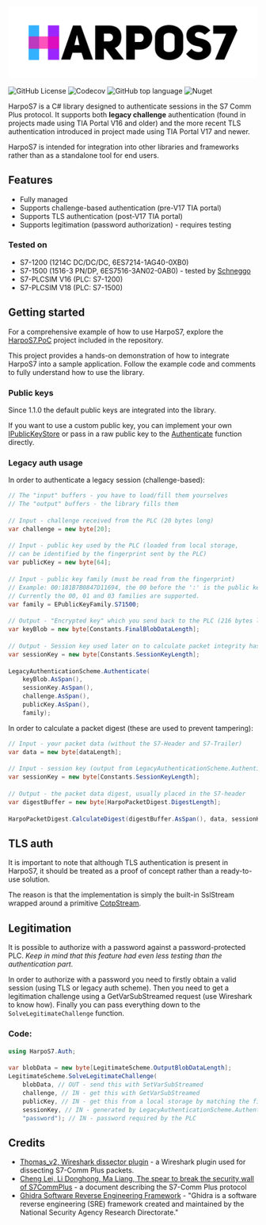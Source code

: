 ![Logo](tools/padded-logo.png)

![GitHub License](https://img.shields.io/github/license/StereoKit/StereoKit)
![Codecov](https://img.shields.io/codecov/c/github/bonk-dev/HarpoS7?token=37FRE22MLI)
![GitHub top language](https://img.shields.io/github/languages/top/bonk-dev/HarpoS7)
![Nuget](https://img.shields.io/nuget/v/HarpoS7)


HarpoS7 is a C# library designed to authenticate sessions in the S7 Comm Plus protocol. It supports both **legacy
challenge** authentication (found in projects made using TIA Portal V16 and older) and the more recent TLS 
authentication introduced in project made using TIA Portal V17 and newer.

HarpoS7 is intended for integration into other libraries and frameworks rather than as a standalone tool 
for end users.

## Features
- Fully managed
- Supports challenge-based authentication (pre-V17 TIA portal)
- Supports TLS authentication (post-V17 TIA portal)
- Supports legitimation (password authorization) - requires testing

### Tested on
- S7-1200 (1214C DC/DC/DC, 6ES7214-1AG40-0XB0)
- S7-1500 (1516-3 PN/DP, 6ES7516-3AN02-0AB0) - tested by [Schneggo](https://github.com/Schneggo)
- S7-PLCSIM V16 (PLC: S7-1200)
- S7-PLCSIM V18 (PLC: S7-1500)

## Getting started
For a comprehensive example of how to use HarpoS7, explore the [HarpoS7.PoC](HarpoS7.PoC) project included in
the repository.

This project provides a hands-on demonstration of how to integrate HarpoS7 into a sample application. Follow 
the example code and comments to fully understand how to use the library.

### Public keys
Since 1.1.0 the default public keys are integrated into the library.

If you want to use a custom public key, you can implement your own 
[IPublicKeyStore](HarpoS7.PublicKeys/Interfaces/IPublicKeyStore.cs)
or pass in a raw public key to the [Authenticate](HarpoS7/Auth/LegacyAuthenticationScheme.cs) 
function directly.

### Legacy auth usage
In order to authenticate a legacy session (challenge-based):
```csharp
// The "input" buffers - you have to load/fill them yourselves
// The "output" buffers - the library fills them

// Input - challenge received from the PLC (20 bytes long)
var challenge = new byte[20];

// Input - public key used by the PLC (loaded from local storage, 
// can be identified by the fingerprint sent by the PLC)
var publicKey = new byte[64];

// Input - public key family (must be read from the fingerprint)
// Example: 00:181B7B0847D11694, the 00 before the ':' is the public key family
// Currently the 00, 01 and 03 families are supported.
var family = EPublicKeyFamily.S71500;

// Output - "Encrypted key" which you send back to the PLC (216 bytes long)
var keyBlob = new byte[Constants.FinalBlobDataLength];

// Output - Session key used later on to calculate packet integrity hashes (24 bytes long)
var sessionKey = new byte[Constants.SessionKeyLength];

LegacyAuthenticationScheme.Authenticate(
    keyBlob.AsSpan(),
    sessionKey.AsSpan(),
    challenge.AsSpan(),
    publicKey.AsSpan(),
    family);
```

In order to calculate a packet digest (these are used to prevent tampering):
```csharp
// Input - your packet data (without the S7-Header and S7-Trailer)
var data = new byte[dataLength];

// Input - session key (output from LegacyAuthenticationScheme.Authenticate)
var sessionKey = new byte[Constants.SessionKeyLength];

// Output - the packet data digest, usually placed in the S7-header
var digestBuffer = new byte[HarpoPacketDigest.DigestLength];

HarpoPacketDigest.CalculateDigest(digestBuffer.AsSpan(), data, sessionKey);
```

## TLS auth
It is important to note that although TLS authentication is present in HarpoS7, it should be treated as a proof
of concept rather than a ready-to-use solution. 

The reason is that the implementation is simply the built-in SslStream
wrapped around a primitive [CotpStream](HarpoS7/Transport/CotpStream.cs).

## Legitimation
It is possible to authorize with a password against a password-protected PLC. _Keep in mind that this feature had even
less testing than the authentication part_.

In order to authorize with a password you need to firstly obtain a valid session (using TLS or legacy auth scheme).
Then you need to get a legitimation challenge using a GetVarSubStreamed request (use Wireshark to know how).
Finally you can pass everything down to the ```SolveLegitimateChallenge``` function.

### Code:
```csharp
using HarpoS7.Auth;

var blobData = new byte[LegitimateScheme.OutputBlobDataLength];
LegitimateScheme.SolveLegitimateChallenge(
    blobData, // OUT - send this with SetVarSubStreamed
    challenge, // IN - get this with GetVarSubStreamed
    publicKey, // IN - get this from a local storage by matching the fingerprint sent by the PLC
    sessionKey, // IN - generated by LegacyAuthenticationScheme.Authenticate (TODO: check TLS)
    "password"); // IN - password required by the PLC
```

## Credits
- [Thomas_v2, Wireshark dissector plugin](https://sourceforge.net/projects/s7commwireshark/) - a Wireshark plugin used 
  for dissecting S7-Comm Plus packets.
- [Cheng Lei, Li Donghong, Ma Liang, The spear to break the security wall of S7CommPlus](https://www.blackhat.com/docs/eu-17/materials/eu-17-Lei-The-Spear-To-Break%20-The-Security-Wall-Of-S7CommPlus-wp.pdf) - a document describing the S7-Comm Plus protocol
- [Ghidra Software Reverse Engineering Framework](https://github.com/NationalSecurityAgency/ghidra) - "Ghidra is a software reverse engineering (SRE) framework created and maintained by the National Security Agency Research Directorate."
